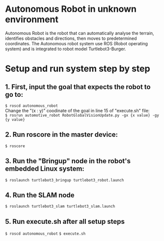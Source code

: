 # Autonomous Robot in unknown environment
Autonomous Robot is the robot that can automatically analyse the terrain, identifies obstacles and directions, then moves to predetermined coordinates.
The Autonomous robot system use ROS (Robot operating system) and is integrated to robot model Turtlebot3-Burger.
# Setup and run system step by step
## 1. First, input the goal that expects the robot to go to:
```$ roscd autonomous_robot```\
Change the "(x : y)" coodinate of the goal in line 15 of "execute.sh" file:\
```$ rosrun automotive_robot RobotGlobalVisionUpdate.py -gx {x value} -gy {y value}```
## 2. Run roscore in the master device:
```$ roscore```
## 3. Run the "Bringup" node in the robot's embedded Linux system:
```$ roslaunch turtlebot3_bringup turtlebot3_robot.launch```
## 4. Run the SLAM node
```$ roslaunch turtlebot3_slam turtlebot3_slam.launch```
## 5. Run execute.sh after all setup steps
```$ roscd autonomous_robot```
```$ execute.sh```
